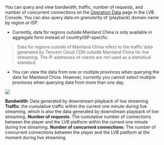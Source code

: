 You can query and view bandwidth, traffic, number of requests, and number of concurrent connections on the [Operation Data](https://console.cloud.tencent.com/live/analysis/total) page in the LVB Console. You can also query data on granularity of (playback) domain name by region or ISP.
- Currently, data for regions outside Mainland China is only available in aggregate form instead of country/ISP-specific.
> Data for regions outside of Mainland China refers to the traffic data generated by Tencent Cloud CDN outside Mainland China for live streaming. The IP addresses of clients are not used as a statistical standard.
- You can view the data from one or multiple provinces when querying the data for Mainland China. However, currently you cannot select multiple provinces when querying data from more than one day.

![](https://main.qcloudimg.com/raw/be61bac57bb19f6e371a21eaf4c5b8a3.png)

**Bandwidth**: Data generated by downstream playback of live streaming.
**Traffic**: the cumulative traffic within the current one minute during live streaming, which is also the data generated by downstream playback of live streaming.
**Number of requests**: The cumulative number of connections between the player and the LVB platform within the current one minute during live streaming.
**Number of concurrent connections**: The number of concurrent connections between the player and the LVB platform at the moment during live streaming.
